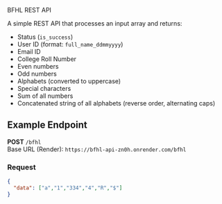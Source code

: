  BFHL REST API

A simple REST API that processes an input array and returns:

- Status (`is_success`)
- User ID (format: `full_name_ddmmyyyy`)
- Email ID
- College Roll Number
- Even numbers
- Odd numbers
- Alphabets (converted to uppercase)
- Special characters
- Sum of all numbers
- Concatenated string of all alphabets (reverse order, alternating caps)



## Example Endpoint

**POST** `/bfhl`  
Base URL (Render): `https://bfhl-api-zn0h.onrender.com/bfhl`

### Request
```json
{
  "data": ["a","1","334","4","R","$"]
}
